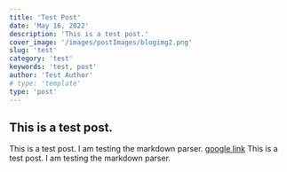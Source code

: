 ```yaml
---
title: 'Test Post'
date: 'May 16, 2022'
description: 'This is a test post.'
cover_image: '/images/postImages/blogimg2.png'
slug: 'test'
category: 'test'
keywords: 'test, post'
author: 'Test Author'
# type: 'template'
type: 'post'
---
```

## This is a test post.
This is a test post. I am testing the markdown parser. <a href="https://google.com" target="_blank">google link</a> This is a test post. I am testing the markdown parser.